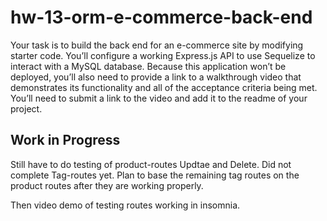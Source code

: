 # hw-13-orm-e-commerce-back-end

Your task is to build the back end for an e-commerce site by modifying starter code. You’ll configure a working Express.js API to use Sequelize to interact with a MySQL database. Because this application won’t be deployed, you’ll also need to provide a link to a walkthrough video that demonstrates its functionality and all of the acceptance criteria being met. You’ll need to submit a link to the video and add it to the readme of your project.

## Work in Progress

Still have to do testing of product-routes Updtae and Delete.
Did not complete Tag-routes yet. Plan to base the remaining tag routes on the product routes after they are working properly.

Then video demo of testing routes working in insomnia.
